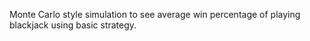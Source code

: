 Monte Carlo style simulation to see average win percentage of playing blackjack using basic strategy.
